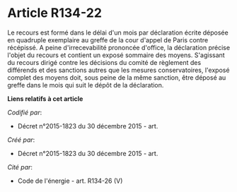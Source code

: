 # Article R134-22

Le recours est formé dans le délai d'un mois par déclaration écrite déposée en quadruple exemplaire au greffe de la cour
d'appel de Paris contre récépissé. A peine d'irrecevabilité prononcée d'office, la déclaration précise l'objet du recours et
contient un exposé sommaire des moyens. S'agissant du recours dirigé contre les décisions du comité de règlement des
différends et des sanctions autres que les mesures conservatoires, l'exposé complet des moyens doit, sous peine de la même
sanction, être déposé au greffe dans le mois qui suit le dépôt de la déclaration.

**Liens relatifs à cet article**

_Codifié par_:

  - Décret n°2015-1823 du 30 décembre 2015 - art.

_Créé par_:

  - Décret n°2015-1823 du 30 décembre 2015 - art.

_Cité par_:

  - Code de l'énergie - art. R134-26 (V)

